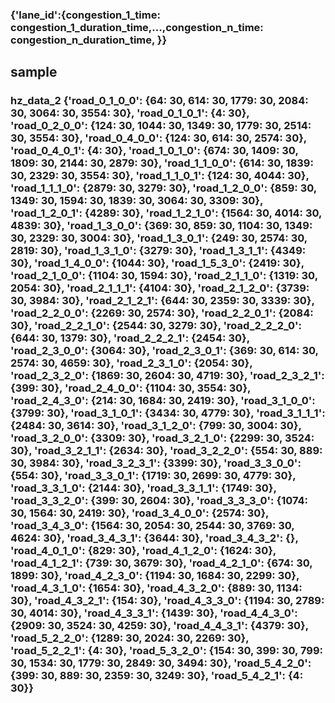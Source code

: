 ### {'lane_id':{congestion_1_time: congestion_1_duration_time,...,congestion_n_time: congestion_n_duration_time, }}
## sample
### hz_data_2 {'road_0_1_0_0': {64: 30, 614: 30, 1779: 30, 2084: 30, 3064: 30, 3554: 30}, 'road_0_1_0_1': {4: 30}, 'road_0_2_0_0': {124: 30, 1044: 30, 1349: 30, 1779: 30, 2514: 30, 3554: 30}, 'road_0_4_0_0': {124: 30, 614: 30, 2574: 30}, 'road_0_4_0_1': {4: 30}, 'road_1_0_1_0': {674: 30, 1409: 30, 1809: 30, 2144: 30, 2879: 30}, 'road_1_1_0_0': {614: 30, 1839: 30, 2329: 30, 3554: 30}, 'road_1_1_0_1': {124: 30, 4044: 30}, 'road_1_1_1_0': {2879: 30, 3279: 30}, 'road_1_2_0_0': {859: 30, 1349: 30, 1594: 30, 1839: 30, 3064: 30, 3309: 30}, 'road_1_2_0_1': {4289: 30}, 'road_1_2_1_0': {1564: 30, 4014: 30, 4839: 30}, 'road_1_3_0_0': {369: 30, 859: 30, 1104: 30, 1349: 30, 2329: 30, 3004: 30}, 'road_1_3_0_1': {249: 30, 2574: 30, 2819: 30}, 'road_1_3_1_0': {3279: 30}, 'road_1_3_1_1': {4349: 30}, 'road_1_4_0_0': {1044: 30}, 'road_1_5_3_0': {2419: 30}, 'road_2_1_0_0': {1104: 30, 1594: 30}, 'road_2_1_1_0': {1319: 30, 2054: 30}, 'road_2_1_1_1': {4104: 30}, 'road_2_1_2_0': {3739: 30, 3984: 30}, 'road_2_1_2_1': {644: 30, 2359: 30, 3339: 30}, 'road_2_2_0_0': {2269: 30, 2574: 30}, 'road_2_2_0_1': {2084: 30}, 'road_2_2_1_0': {2544: 30, 3279: 30}, 'road_2_2_2_0': {644: 30, 1379: 30}, 'road_2_2_2_1': {2454: 30}, 'road_2_3_0_0': {3064: 30}, 'road_2_3_0_1': {369: 30, 614: 30, 2574: 30, 4659: 30}, 'road_2_3_1_0': {2054: 30}, 'road_2_3_2_0': {1869: 30, 2604: 30, 4719: 30}, 'road_2_3_2_1': {399: 30}, 'road_2_4_0_0': {1104: 30, 3554: 30}, 'road_2_4_3_0': {214: 30, 1684: 30, 2419: 30}, 'road_3_1_0_0': {3799: 30}, 'road_3_1_0_1': {3434: 30, 4779: 30}, 'road_3_1_1_1': {2484: 30, 3614: 30}, 'road_3_1_2_0': {799: 30, 3004: 30}, 'road_3_2_0_0': {3309: 30}, 'road_3_2_1_0': {2299: 30, 3524: 30}, 'road_3_2_1_1': {2634: 30}, 'road_3_2_2_0': {554: 30, 889: 30, 3984: 30}, 'road_3_2_3_1': {3399: 30}, 'road_3_3_0_0': {554: 30}, 'road_3_3_0_1': {1719: 30, 2699: 30, 4779: 30}, 'road_3_3_1_0': {2144: 30}, 'road_3_3_1_1': {1749: 30}, 'road_3_3_2_0': {399: 30, 2604: 30}, 'road_3_3_3_0': {1074: 30, 1564: 30, 2419: 30}, 'road_3_4_0_0': {2574: 30}, 'road_3_4_3_0': {1564: 30, 2054: 30, 2544: 30, 3769: 30, 4624: 30}, 'road_3_4_3_1': {3644: 30}, 'road_3_4_3_2': {}, 'road_4_0_1_0': {829: 30}, 'road_4_1_2_0': {1624: 30}, 'road_4_1_2_1': {739: 30, 3679: 30}, 'road_4_2_1_0': {674: 30, 1899: 30}, 'road_4_2_3_0': {1194: 30, 1684: 30, 2299: 30}, 'road_4_3_1_0': {1654: 30}, 'road_4_3_2_0': {889: 30, 1134: 30}, 'road_4_3_2_1': {154: 30}, 'road_4_3_3_0': {1194: 30, 2789: 30, 4014: 30}, 'road_4_3_3_1': {1439: 30}, 'road_4_4_3_0': {2909: 30, 3524: 30, 4259: 30}, 'road_4_4_3_1': {4379: 30}, 'road_5_2_2_0': {1289: 30, 2024: 30, 2269: 30}, 'road_5_2_2_1': {4: 30}, 'road_5_3_2_0': {154: 30, 399: 30, 799: 30, 1534: 30, 1779: 30, 2849: 30, 3494: 30}, 'road_5_4_2_0': {399: 30, 889: 30, 2359: 30, 3249: 30}, 'road_5_4_2_1': {4: 30}}
